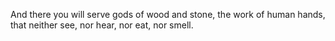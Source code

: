 And there you will serve gods of wood and stone, the work of human hands, that neither see, nor hear, nor eat, nor smell.
